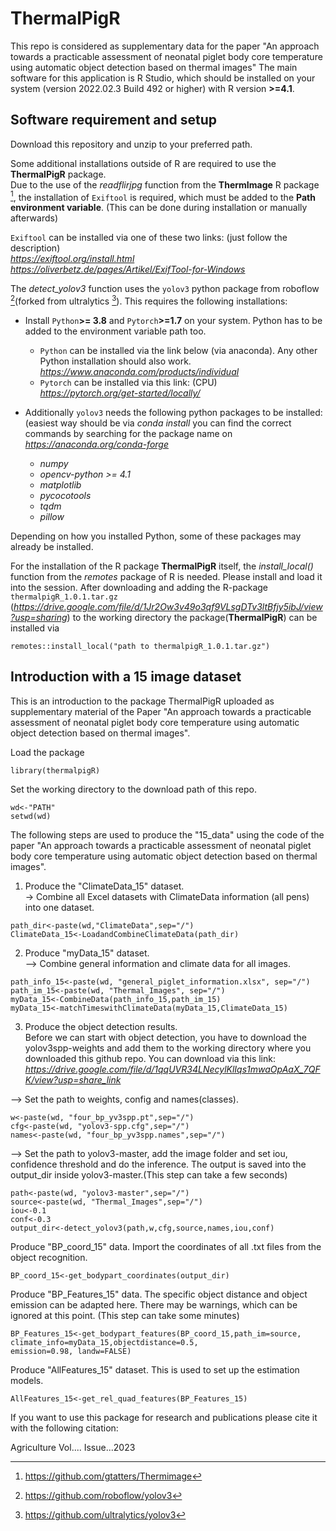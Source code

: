 # ThermalPigR 
This repo is considered as supplementary data for the paper "An approach towards a practicable assessment of neonatal piglet body core temperature using automatic object detection based on thermal images" The main software for this application is R Studio, which should be installed on your system (version 2022.02.3 Build 492 or higher) with R version **>=4.1**.

## Software requirement and setup
Download this repository and unzip to your preferred path.

Some additional installations outside of R are required to use the **ThermalPigR** package.  
Due to the use of the *readflirjpg* function from the **ThermImage** R package [^1], the installation of `Exiftool` is required, which
must be added to the **Path environment variable**. (This can be done during installation or manually afterwards)    

`Exiftool` can be installed via one of these two links:  (just follow the description)   
*https://exiftool.org/install.html*     
*https://oliverbetz.de/pages/Artikel/ExifTool-for-Windows*

The *detect_yolov3* function uses the `yolov3` python package from roboflow [^2](forked from ultralytics [^3]).
This requires the following installations:
- Install `Python`**>= 3.8** and `Pytorch`**>=1.7** on your system. Python has to be added to the environment variable path too.

    - `Python` can be installed via the link below (via anaconda). Any other Python installation should also work. 
    *https://www.anaconda.com/products/individual*
    - `Pytorch` can be installed via this link:  (CPU)   
    *https://pytorch.org/get-started/locally/*  
- Additionally `yolov3` needs the following python packages to be installed:(easiest way should be via *conda install* you can find the correct commands by searching for the package name on *https://anaconda.org/conda-forge*
    - *numpy*
    - *opencv-python >= 4.1*
    - *matplotlib*
    - *pycocotools*
    - *tqdm*
    - *pillow*  
    
Depending on how you installed Python, some of these packages may already be installed. 

For the installation of the R package **ThermalPigR** itself, the *install_local()* function from the *remotes*
package of R is needed. Please install and load it into the session. After downloading and adding the R-package `thermalpigR_1.0.1.tar.gz` (*https://drive.google.com/file/d/1Jr2Ow3v49o3qf9VLsgDTv3ltBfjy5ibJ/view?usp=sharing*) to the working directory the package(**ThermalPigR**) can be installed via 
```
remotes::install_local("path to thermalpigR_1.0.1.tar.gz")
```
[^1]:https://github.com/gtatters/Thermimage
[^2]:https://github.com/roboflow/yolov3
[^3]:https://github.com/ultralytics/yolov3

## Introduction with a 15 image dataset
This is an introduction to the package ThermalPigR uploaded as supplementary material of the Paper "An approach towards a practicable assessment of neonatal piglet body core temperature using automatic object detection based on thermal images". 

Load the package
```
library(thermalpigR)
```

Set the working directory to the download path of this repo.  
```
wd<-"PATH"  
setwd(wd)
```  

The following steps are used to produce the "15_data" using the code of the paper "An approach towards a practicable assessment of neonatal piglet body core temperature using automatic object detection based on thermal images".  

1. Produce the "ClimateData_15" dataset.  
-> Combine all Excel datasets with ClimateData information (all pens) into one dataset.  
```
path_dir<-paste(wd,"ClimateData",sep="/") 
ClimateData_15<-LoadandCombineClimateData(path_dir)
```

2. Produce "myData_15" dataset.  
--> Combine general information and climate data for all images.
```
path_info_15<-paste(wd, "general_piglet_information.xlsx", sep="/")
path_im_15<-paste(wd, "Thermal_Images", sep="/")
myData_15<-CombineData(path_info_15,path_im_15)
myData_15<-matchTimeswithClimateData(myData_15,ClimateData_15)
```

3. Produce the object detection results.   
Before we can start with object detection, you have to download the yolov3spp-weights and add them to the working directory where you downloaded this github repo.
You can download via this link:   
*https://drive.google.com/file/d/1qqUVR34LNecylKlIqs1mwaOpAaX_7QFK/view?usp=share_link*

--> Set the path to weights, config and names(classes).
```
w<-paste(wd, "four_bp_yv3spp.pt",sep="/")
cfg<-paste(wd, "yolov3-spp.cfg",sep="/")
names<-paste(wd, "four_bp_yv3spp.names",sep="/")
```
  
--> Set the path to yolov3-master, add the image folder and set iou, confidence threshold and do the inference. The output is saved into the output_dir inside yolov3-master.(This step can take a few seconds)   
```
path<-paste(wd, "yolov3-master",sep="/")
source<-paste(wd, "Thermal_Images",sep="/")
iou<-0.1
conf<-0.3
output_dir<-detect_yolov3(path,w,cfg,source,names,iou,conf)
```
Produce "BP_coord_15" data. Import the coordinates of all .txt files from the object recognition.  
```
BP_coord_15<-get_bodypart_coordinates(output_dir)
```
Produce "BP_Features_15" data. The specific object distance and object emission can be adapted here. There may be warnings, which can be ignored at this point. (This step can take some minutes) 
```
BP_Features_15<-get_bodypart_features(BP_coord_15,path_im=source,
climate_info=myData_15,objectdistance=0.5,
emission=0.98, landw=FALSE)
```
Produce "AllFeatures_15" dataset. This is used to set up the estimation models.  
```
AllFeatures_15<-get_rel_quad_features(BP_Features_15)
```
If you want to use this package for research and publications please cite it with the following citation:

Agriculture Vol.... Issue...2023
